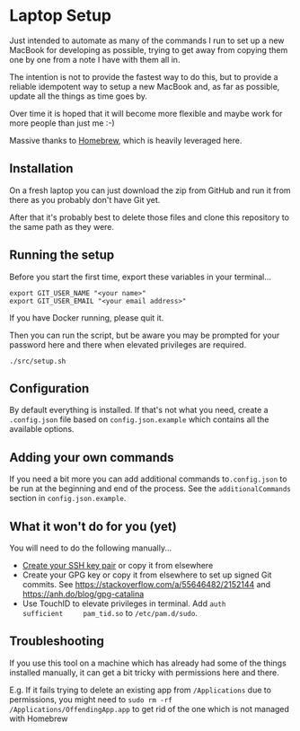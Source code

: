# Laptop Setup

Just intended to automate as many of the commands I run to set up a new MacBook for developing as possible, trying to get away from copying them one by one from a note I have with them all in.

The intention is not to provide the fastest way to do this, but to provide a reliable idempotent way to setup a new MacBook and, as far as possible, update all the things as time goes by.

Over time it is hoped that it will become more flexible and maybe work for more people than just me :-)

Massive thanks to [Homebrew](https://brew.sh/), which is heavily leveraged here.

## Installation

On a fresh laptop you can just download the zip from GitHub and run it from there as you probably don't have Git yet.

After that it's probably best to delete those files and clone this repository to the same path as they were.

## Running the setup

Before you start the first time, export these variables in your terminal...

    export GIT_USER_NAME "<your name>"
    export GIT_USER_EMAIL "<your email address>"

If you have Docker running, please quit it.

Then you can run the script, but be aware you may be prompted for your password here and there when elevated privileges are required.

    ./src/setup.sh

## Configuration

By default everything is installed. If that's not what you need, create a `.config.json` file based on `config.json.example` which contains all the available options.

## Adding your own commands

If you need a bit more you can add additional commands to`.config.json` to be run at the beginning and end of the process. See the `additionalCommands` section in `config.json.example`.

## What it won't do for you (yet)

You will need to do the following manually...

* [Create your SSH key pair](https://docs.github.com/en/github/authenticating-to-github/generating-a-new-ssh-key-and-adding-it-to-the-ssh-agent#generating-a-new-ssh-key) or copy it from elsewhere
* Create your GPG key or copy it from elsewhere to set up signed Git commits. See https://stackoverflow.com/a/55646482/2152144 and https://anh.do/blog/gpg-catalina
* Use TouchID to elevate privileges in terminal. Add `auth       sufficient     pam_tid.so` to `/etc/pam.d/sudo`.

## Troubleshooting

If you use this tool on a machine which has already had some of the things installed manually, it can get a bit tricky with permissions here and there.

E.g. If it fails trying to delete an existing app from `/Applications` due to permissions, you might need to `sudo rm -rf /Applications/OffendingApp.app` to get rid of the one which is not managed with Homebrew
